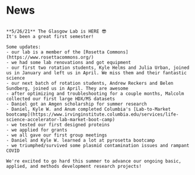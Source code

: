 
<!-- Global site tag (gtag.js) - Google Analytics -->
<script async src="https://www.googletagmanager.com/gtag/js?id=G-YXZFB7HB4L"></script>
<script>
  window.dataLayer = window.dataLayer || [];
  function gtag(){dataLayer.push(arguments);}
  gtag('js', new Date());

  gtag('config', 'G-YXZFB7HB4L');
</script>

# News

```{div} full-width

**5/26/21** The Glasgow Lab is HERE 😎
It's been a great first semester!

Some updates:
- our lab is a member of the [Rosetta Commons](https://www.rosettacommons.org/)
- we had some lab renovations and got equipment
- our first two rotation students, Kyle Helms and Julia Urban, joined us in January and left us in April. We miss them and their fantastic science
- our next batch of rotation students, Andrew Reckers and Belen Sundberg, joined us in April. They are awesome
- after optimizing and troubleshooting for a couple months, Malcolm collected our first large HDX/MS datasets
- Daniel got an Amgen scholarship for summer research
- Daniel, Kyle W. and Anum completed Columbia's [Lab-to-Market bootcamp](https://www.irvinginstitute.columbia.edu/services/life-science-accelerator-lab-market-boot-camp)
- we tested our first designed proteins
- we applied for grants
- we all gave our first group meetings
- Daniel and Kyle W. learned a lot at pyrosetta bootcamp
- we triumphed/survived some plasmid contamination issues and rampant COVID

We're excited to go hard this summer to advance our ongoing basic, applied, and methods development research projects!

``` 
